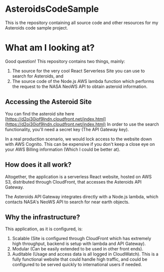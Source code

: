 # AsteroidsCodeSample
This is the repository containing all source code and other resources for my Asteroids code sample project.

# What am I looking at?
Good question! This repository contains two things, mainly:

 1. The source for the very cool React Serverless Site you can use to search for Asteroids, and
 2. The source code of the Node.js AWS lambda function which performs the request to the NASA NeoWS API to obtain asteroid information.

## Accessing the Asteroid Site
You can find the asteroid site here [https://d2oi30iof9lndn.cloudfront.net/index.html](https://d2oi30iof9lndn.cloudfront.net/index.html)
In order to use the search functionality, you'll need a secret key (The API Gateway key).

In a real production scenario, we would lock access to the website down with AWS Cognito. This can be expensive if you don't keep a close eye on your AWS Billing information (Which I could be better at).

## How does it all work?
Altogether, the application is a serverless React website, hosted on AWS S3, distributed through CloudFront, that accesses the Asteroids API Gateway.

The Asteroids API Gateway integrates directly with a Node.js lambda, which contacts NASA's NeoWS API to search for near earth objects.

## Why the infrastructure?
This application, as it is configured, is:
 1. Scalable (Site is configured through CloudFront which has extremely high throughput, backend is setup with lambda and API Gateway).
 2. Modular (Can be easily extended to be used in other front ends).
 3. Auditable (Usage and access data is all logged in CloudWatch).
This is a fully functional website that could handle high traffic, and could be configured to be served quickly to international users if needed.